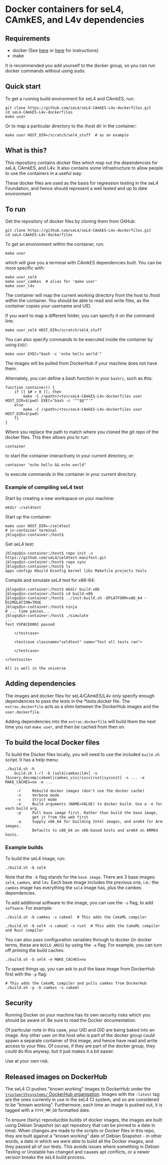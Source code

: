 <!--
     Copyright 2024, Proofcraft Pty Ltd
     Copyright 2020, Data61, CSIRO

     SPDX-License-Identifier: CC-BY-SA-4.0
-->

# Docker containers for seL4, CAmkES, and L4v dependencies

## Requirements

* docker (See [here](https://get.docker.com) or [here](https://docs.docker.com/engine/installation) for instructions)
* make

It is recommended you add yourself to the docker group, so you can run docker commands without using sudo.

## Quick start

To get a running build environment for seL4 and CAmkES, run:

    git clone https://github.com/seL4/seL4-CAmkES-L4v-dockerfiles.git
    cd seL4-CAmkES-L4v-dockerfiles
    make user

Or to map a particular directory to the /host dir in the container:

    make user HOST_DIR=/scratch/sel4_stuff  # as an example


## What is this?

This repository contains docker files which map out the dependencies for seL4, CAmkES, and L4v. It also contains some infrastructure to allow people to use the containers in a useful way.

These docker files are used as the basis for regression testing in the seL4 Foundation, and hence should represent a well tested and up to date environment


## To run

Get the repository of docker files by cloning them from GitHub:

    git clone https://github.com/seL4/seL4-CAmkES-L4v-dockerfiles.git
    cd seL4-CAmkES-L4v-dockerfiles

To get an environment within the container, run:

    make user

which will give you a terminal with CAmkES dependencies built. You can be more specific with:

    make user_sel4
    make user_camkes  # alias for 'make user'
    make user_l4v

The container will map the current working directory from the host to /host within the container. You should be able to read and write files, as the container copies your username and UID.

If you want to map a different folder, you can specify it on the command line:

    make user_sel4 HOST_DIR=/scratch/sel4_stuff

You can also specify commands to be executed inside the container by using `EXEC`:

    make user EXEC="bash -c 'echo hello world'"

The images will be pulled from DockerHub if your machine does not have them.

Alternately, you can define a bash function in your `bashrc`, such as this:

    function container() {
        if [[ $# > 0 ]]; then
            make -C /<path>/<to>/seL4-CAmkES-L4v-dockerfiles user HOST_DIR=$(pwd) EXEC="bash -c '""$@""'"
        else
            make -C /<path>/<to>/seL4-CAmkES-L4v-dockerfiles user HOST_DIR=$(pwd)
        fi
    }

Where you replace the path to match where you cloned the git repo of the docker files. This then allows you to run:

    container

to start the container interactively in your current directory, or:

    container "echo hello && echo world"

to execute commands in the container in your current directory.

### Example of compiling seL4 test

Start by creating a new workspace on your machine:

    mkdir ~/sel4test

Start up the container:

    make user HOST_DIR=~/sel4test
    # in-container terminal
    jblogs@in-container:/host$

Get seL4 test:

    jblogs@in-container:/host$ repo init -u https://github.com/seL4/sel4test-manifest.git
    jblogs@in-container:/host$ repo sync
    jblogs@in-container:/host$ ls
    apps configs Kbuild Kconfig kernel libs Makefile projects tools

Compile and simulate seL4 test for x86-64:

    jblogs@in-container:/host$ mkdir build-x86
    jblogs@in-container:/host$ cd build-x86
    jblogs@in-container:/host$ ../init-build.sh -DPLATFORM=x86_64 -DSIMULATION=TRUE
    jblogs@in-container:/host$ ninja
    # ... time passes...
    jblogs@in-container:/host$ ./simulate
    ...
    Test VSPACE0002 passed

        </testcase>

        <testcase classname="sel4test" name="Test all tests ran">

        </testcase>

    </testsuite>

    All is well in the universe

## Adding dependencies

The images and docker files for seL4/CAmkES/L4v only specify enough dependencies to pass the tests in the \*tests.docker file. The `extras.dockerfile` acts as a shim between the DockerHub images and the `user.dockerfile`.

Adding dependencies into the `extras.dockerfile` will build them the next time you run `make user`, and then be cached from then on.

## To build the local Docker files

To build the Docker files locally, you will need to use the included `build.sh` script. It has a help menu:

    ./build.sh -h
        build.sh [-r] -b [sel4|camkes|l4v] -s [binary_decomp|cakeml|camkes_vis|riscv|rust|sysinit] -s ... -e MAKE_CACHES=no -e ...

         -r     Rebuild docker images (don't use the docker cache)
         -v     Verbose mode
         -s     Strict mode
         -e     Build arguments (NAME=VALUE) to docker build. Use a -e for each build arg.
         -p     Pull base image first. Rather than build the base image,
                get it from the web first
         -a     Supply x86_64 for building Intel images, and arm64 for Arm images.
                Defaults to x86_64 on x86-based hosts and arm64 on ARM64 hosts.

### Example builds

To build the seL4 image, run:

    ./build.sh -b sel4

Note that the `-b` flag stands for the `base image`. There are 3 base images: `sel4`, `camkes`, and `l4v`. Each base image includes the previous one, i.e.: the `camkes` image has everything the `sel4` image has, plus the camkes dependencies.

To add additional software to the image, you can use the `-s` flag, to add `software`. For example:

    ./build.sh -b camkes -s cakeml  # This adds the CakeML compiler

    ./build.sh -b sel4 -s cakeml -s rust  # This adds the CakeML compiler and Rust compiler

You can also pass configuration variables through to docker (in docker terms, these are `BUILD_ARGS`) by using the `-e` flag. For example, you can turn off priming the build caches:

    ./build.sh -b sel4 -e MAKE_CACHES=no

To speed things up, you can ask to pull the base image from DockerHub first with the `-p` flag:

    # This adds the CakeML compiler and pulls camkes from DockerHub
    ./build.sh -p -b camkes -s cakeml

## Security

Running Docker on your machine has its own security risks which you should be aware of. Be sure to read the Docker documentation.

Of particular note in this case, your UID and GID are being baked into an image. Any other user on the host who is part of the docker group could spawn a separate container of this image, and hence have read and write access to your files. Of course, if they are part of the docker group, they could do this anyway, but it just makes it a bit easier.

Use at your own risk.

## Released images on DockerHub

The seL4 CI pushes "known working" images to DockerHub under the [`trustworthysystems/` DockerHub organisation][1]. Images with the `:latest` tag are the ones currently in use in the seL4 CI system, and so are considered to be "known working". Furthermore, each time an image is pushed out, it is tagged with a `YYYY_MM_DD` formatted date.

To ensure (fairly) reproducible builds of docker images, the images are built using Debian Snapshot (an apt repository that can be pinned to a date in time). When changes are made to the scripts or Docker files in this repo, they are built against a "known working" date of Debian Snapshot - in other words, a date in which we were able to build all the Docker images, and they passed all of our tests. This avoids issues where something in Debian Testing or Unstable has changed and causes apt conflicts, or a newer version breaks the seL4 build process.

<!-- Currently not the case:
Internally, the seL4 CI system will, once a week, attempt to build the docker images using regular apt (not using Snapshot), and if successful, will update the "known working" date. This means on the next build of the docker images that gets pushed out will be using this bumped Snapshot date. Typically, the further in time we get from a Debian release, the more packages we need to fetch from Testing or Unstable, and as such, the less likely this automatic bumping is to work, due to above mentioned issues. With some human intervention, it can usually be fixed up fairly easily. However, even without intervention, the "known working" images will continue to function and build.
-->

[1]: https://hub.docker.com/u/trustworthysystems
